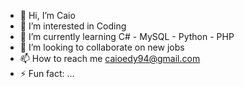 - 👋 Hi, I’m Caio
- 👀 I’m interested in Coding
- 🌱 I’m currently learning C# - MySQL - Python - PHP
- 💞️ I’m looking to collaborate on new jobs
- 📫 How to reach me caioedy94@gmail.com
- ⚡ Fun fact: ...

<!---
caiotao/caiotao is a ✨ special ✨ repository because its `README.md` (this file) appears on your GitHub profile.
You can click the Preview link to take a look at your changes.
--->
